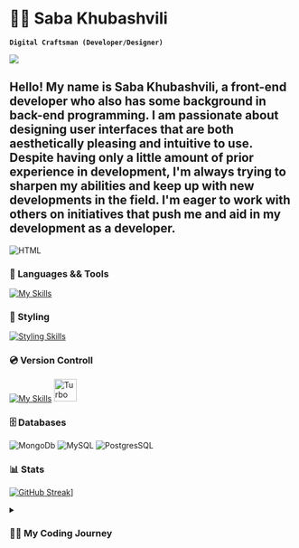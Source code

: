 # 🧝‍♂️ Saba Khubashvili

**`Digital Craftsman (Developer/Designer)`**

![](https://komarev.com/ghpvc/?username=SabaKhubashvili)

<h2>
Hello! My name is Saba Khubashvili, a front-end developer who also has some background in back-end programming. I am passionate about designing user interfaces that are both aesthetically pleasing and intuitive to use. Despite having only a little amount of prior experience in development, I'm always trying to sharpen my abilities and keep up with new developments in the field. I'm eager to work with others on initiatives that push me and aid in my development as a developer.
</h2>


<img  alt="HTML" 
src="https://wallpaperaccess.com/full/5673721.jpg" />

### 🧰 Languages && Tools
[![My Skills](https://skillicons.dev/icons?i=js,ts,cpp,react,nextjs,redux,prisma,git,jest,tailwind,jquery,bootstrap,laravel,express,vite,aws,postman)](https://skillicons.dev)
<br />

### 💅 Styling
[![Styling Skills](https://skillicons.dev/icons?i=css,sass,tailwind,styledcomponents)](https://skillicons.dev)
<br />

### 💿 Version Controll
[![My Skills](https://skillicons.dev/icons?i=github,gitlab)](https://skillicons.dev)
<img  alt="Turbo" width="40" src="https://user-images.githubusercontent.com/4060187/196936123-f6e1db90-784d-4174-b774-92502b718836.png" />

### 🗄️ Databases 
<img  alt="MongoDb"  
 src="https://img.shields.io/badge/MongoDB-4EA94B?style=for-the-badge&logo=mongodb&logoColor=white" />
<img  alt="MySQL"  src="https://img.shields.io/badge/MySQL-005C84?style=for-the-badge&logo=mysql&logoColor=white" />
<img  alt="PostgresSQL"  src="https://img.shields.io/badge/PostgreSQL-316192?style=for-the-badge&logo=postgresql&logoColor=white" />
<br/>

### 📊 Stats
[![GitHub Streak](https://streak-stats.demolab.com/?user=SabaKhubashvili&theme=dark)](https://git.io/streak-stats)]

<details>
 <summary><h3>👨‍💻 My Coding Journey</h3></summary>
 
Greetings! I'm a front-end developer by the name of Saba Khubashvili, I've worked on both front-end and back-end projects. Three years ago, I enrolled in a web development program at Ug Limes, which marked the beginning of my foray into the world of web development. I developed a strong foundation in web development principles and learnt the fundamentals of HTML, CSS, and JavaScript during this program.

Since then, I've been developing my knowledge and skills while working on a variety of web development projects to obtain real-world experience. Now that I've advanced, I'm building personal websites and working as a freelancer.

Using my expertise in React, Typescript, and Tailwind, I design responsive, interactive, and intuitive websites with a focus on user-friendly interfaces. I like working on challenging projects that let me experiment with new tools and methods

In addition to web development, UI/UX design is another area of interest for me, and I'm always trying to get better at it. I work hard to apply the best design techniques in all of my projects because I think that excellent design is crucial to producing wonderful user experiences.

I'm grateful that you took the time to look over my GitHub portfolio. Please feel free to contact me if you have any inquiries or would want to talk about prospective projects or collaborations.
  
 [Linkedin]: https://www.linkedin.com/in/საბა-ხუბაშვილი-b08910223/
 
 Gmail: khubashvili.saba12@gmail.com
  
  
